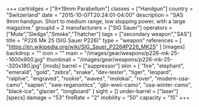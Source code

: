 +++
cartridges = ["9×19mm Parabellum"]
classes = ["Handgun"]
country = "Switzerland"
date = "2015-10-07T20:24:01-04:00"
description = "SAS 9mm handgun. Short to medium range, low stopping power, with a large magazine."
groupId = 2
manufacturers = ["SIG Sauer"]
operators = ["Mute","Sledge","Smoke","Thatcher"]
tags = ["secondary weapon","SAS"]
title = "P226 Mk 25 (SIG Sauer P226)"
type = "weapon"
references = [
  "https://en.wikipedia.org/wiki/SIG_Sauer_P226#P226_MK25"
]
[images]
  backdrop = ""
  icon = ""
  main = "/images/gear/weapons/p226-mk-25--1600x900.jpg"
  thumbnail = "/images/gear/weapons/p226-mk-25--320x180.jpg"
[mods]
  barrel = ["suppressor"]
  skin = [
    "fire",
    "elephant",
    "emerald",
    "gold",
    "zebra",
    "snake",
    "dev-tester",
    "tiger",
    "leopard",
    "ralphie",
    "engraved",
    "rookie",
    "waves",
    "molokai",
    "rover",
    "modern-usa-camo",
    "sapien",
    "swe-reganomics",
    "gbr-wwii-camo",
    "usa-winter-camo",
    "black-ice",
    "glacier",
    "longboard"
  ]
  sight = []
  under-barrel = ["laser"]
[specs]
  damage = "53"
  fireRate = "2"
  mobility = "50"
  capacity = "15"
+++
